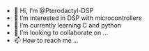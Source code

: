 - 👋 Hi, I’m @Pterodactyl-DSP
- 👀 I’m interested in DSP with microcontrollers
- 🌱 I’m currently learning C and python
- 💞️ I’m looking to collaborate on ...
- 📫 How to reach me ...

<!---
Pterodactyl-DSP/Pterodactyl-DSP is a ✨ special ✨ repository because its `README.md` (this file) appears on your GitHub profile.
You can click the Preview link to take a look at your changes.
--->
